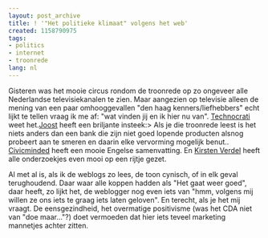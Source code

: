 ```yaml
---
layout: post_archive
title: ! '"Het politieke klimaat" volgens het web'
created: 1158790975
tags:
- politics
- internet
- troonrede
lang: nl
---
```

Gisteren was het mooie circus rondom de troonrede op zo ongeveer alle Nederlandse televisiekanalen te zien. Maar aangezien op televisie alleen de mening van een paar omhooggevallen "den haag kenners/liefhebbers" echt lijkt te tellen vraag ik me af: "wat vinden jij en ik hier nu van". [Technocrati](http://www.technorati.com/search/Troonrede) weet het.[Joost](http://joostdevries.hyves.be/index.php?l3=bl&l4=it&blogitem_id=644666&blogitem_secret=744c) heeft een briljante insteek:> Als je die troonrede leest is het niets anders dan een bank die zijn niet goed lopende producten alsnog probeert aan te smeren en daarin elke vervorming mogelijk benut.. [Civicminded](http://civicminded.corante.com/archives/2006/09/help_is_on_the_way_for_the_dut.php) heeft een mooie Engelse samenvatting. En [Kirsten Verdel](http://blogger.xs4all.nl/locuta/archive/2006/09/20/124214.aspx) heeft alle onderzoekjes even mooi op een rijtje gezet.

Al met al is, als ik de weblogs zo lees, de toon cynisch, of in elk geval terughoudend. Daar waar alle koppen hadden als "Het gaat weer goed", daar heeft, zo lijkt het, de weblogger nog even iets van "hmm, volgens mij willen ze ons iets te graag iets laten geloven". En terecht, als je het mij vraagt. De eensgezindheid, het overmatige positivisme (was het CDA niet van "doe maar..."?) doet vermoeden dat hier iets teveel marketing mannetjes achter zitten. 
